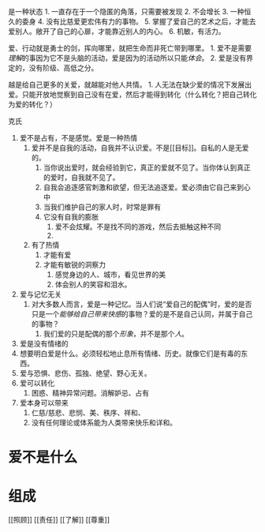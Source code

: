 是一种状态
	1. 一直存在于一个隐匿的角落，只需要被发现
	2. 不会增长
	3. 一种恒久的委身
	4. 没有比慈爱更宏伟有力的事物。
	5. 掌握了爱自己的艺术之后，才能去爱别人。敞开了自己的心扉，才能靠近别人的内心。
	6. 机敏，有活力。

爱、行动就是勇士的剑，挥向哪里，就把生命而非死亡带到哪里。
	1. 爱不是需要*理解*的事因为它不是头脑的活动，爱是因为的活动所以只能*体会*。
	2. 爱是没有界定的，没有阶级、高低之分。

越是给自己更多的关爱，就越能对他人共情。
	1. 人无法在缺少爱的情况下发展出爱。只能开放地觉察到自己没有在爱，然后才能得到转化（什么转化？把自己转化为爱的转化？）

克氏
1. 爱不是占有，不是感觉。爱是一种热情
	1. 爱并不是自我的活动，自我并不认识爱。不是[[目标]]。自私的人是无爱的。
		1. 当你说出爱时，就会经验到它，真正的爱就不见了。当你体认到真正的爱时，自我就不见了。
		2. 自我会追逐感官刺激和欲望，但无法追逐爱。爱必须由它自己来到心中
		3. 当我们维护自己的家人时，时常是罪有
		4. 它没有自我的膨胀
			1. 爱不会炫耀。不是找不同的游戏，然后去抵触这种不同
			2. 
	2. 有了热情
		1. 才能有爱
		2. 才能有敏锐的洞察力
			1. 感觉身边的人、城市，看见世界的美
			2. 体会别人的笑容和泪水。
2. 爱与记忆无关
	1. 对大多数人而言，爱是一种记忆。当人们说“爱自己的配偶”时，爱的是否只是一个*能够给自己带来快感*的事物？爱的是不是自己认同，并属于自己的事物？
		1. 我们爱的只是配偶的那个*形象*，并不是那个*人*。
3. 爱是没有情绪的
4. 想要明白爱是什么。必须轻松地止息所有情绪、历史。就像它们是有毒的东西。
5. 爱与恐惧、悲伤、孤独、绝望、野心无关。
6. 爱可以转化
	1. 困惑、精神异常问题。消解妒忌、占有
7. 爱本身可以带来
	1. 仁慈/慈悲、悲悯、美、秩序、祥和、
	2. 没有任何理论或体系能为人类带来快乐和详和。
# 爱不是什么
# 组成
[[照顾]] 
[[责任]] 
[[了解]] 
[[尊重]] 
